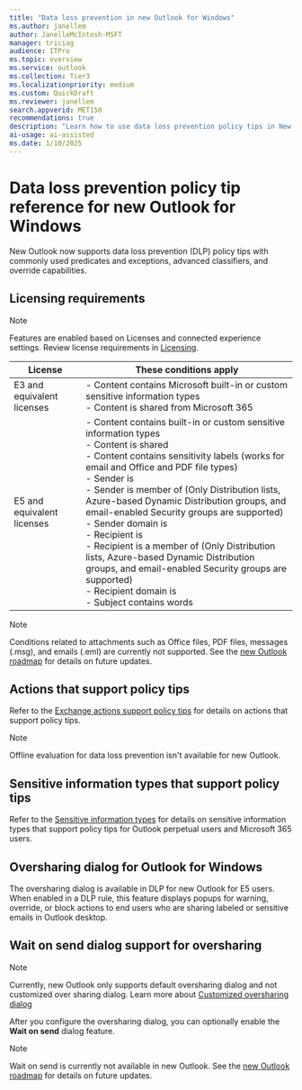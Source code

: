 ```yaml
---  
title: "Data loss prevention in new Outlook for Windows"   
ms.author: janellem  
author: JanelleMcIntosh-MSFT
manager: triciag
audience: ITPro
ms.topic: overview
ms.service: outlook  
ms.collection: Tier3
ms.localizationpriority: medium 
ms.custom: QuickDraft  
ms.reviewer: janellem  
search.appverid: MET150 
recommendations: true
description: "Learn how to use data loss prevention policy tips in New Outlook for Windows to help manage sensitive information and compliance."
ai-usage: ai-assisted  
ms.date: 1/10/2025 
---  
```


# Data loss prevention policy tip reference for new Outlook for Windows

New Outlook now supports data loss prevention (DLP) policy tips with commonly used predicates and exceptions, advanced classifiers, and override capabilities.

## Licensing requirements

> [!NOTE]
> Features are enabled based on Licenses and connected experience settings. Review license requirements in [Licensing](/purview/dlp-ol365-win32-policy-tips#licensing).

|License  |These conditions apply  |
|---------|---------|
|E3 and equivalent licenses    |- Content contains Microsoft built-in or custom sensitive information types</br>- Content is shared from Microsoft 365     |
|E5 and equivalent licenses     |- Content contains built-in or custom sensitive information types</br>- Content is shared</br>- Content contains sensitivity labels (works for email and Office and PDF file types)</br>- Sender is</br>- Sender is member of (Only Distribution lists, Azure-based Dynamic Distribution groups, and email-enabled Security groups are supported)</br>- Sender domain is</br>- Recipient is</br>- Recipient is a member of (Only Distribution lists, Azure-based Dynamic Distribution groups, and email-enabled Security groups are supported)</br>- Recipient domain is</br>- Subject contains words     |

> [!NOTE]
> Conditions related to attachments such as Office files, PDF files, messages (.msg), and emails (.eml) are currently not supported. See the [new Outlook roadmap](https://aka.ms/newOutlookforWindows) for details on future updates.

## Actions that support policy tips

Refer to the [Exchange actions support policy tips](/purview/dlp-ol365-win32-policy-tips#actions-that-support-policy-tips) for details on actions that support policy tips.

> [!NOTE]
> Offline evaluation for data loss prevention isn't available for new Outlook.

## Sensitive information types that support policy tips

Refer to the [Sensitive information types](/purview/dlp-ol365-win32-policy-tips#sensitive-information-types-that-support-policy-tips-for-outlook-perpetual-users) for details on sensitive information types that support policy tips for Outlook perpetual users and Microsoft 365 users.

## Oversharing dialog for Outlook for Windows

The oversharing dialog is available in DLP for new Outlook for E5 users. When enabled in a DLP rule, this feature displays popups for warning, override, or block actions to end users who are sharing labeled or sensitive emails in Outlook desktop.

## Wait on send dialog support for oversharing

> [!NOTE]
> Currently, new Outlook only supports default oversharing dialog and not customized over sharing dialog. Learn more about [Customized oversharing dialog](/purview/dlp-ol365-win32-policy-tips#customized-oversharing-dialog)

After you configure the oversharing dialog, you can optionally enable the **Wait on send** dialog feature.

> [!NOTE]
> Wait on send is currently not available in new Outlook. See the [new Outlook roadmap](https://aka.ms/newOutlookforWindows) for details on future updates.
